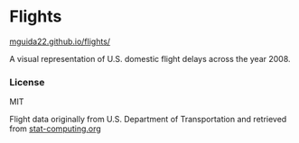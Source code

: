 # Flights

[mguida22.github.io/flights/](http://mguida22.github.io/flights/)

A visual representation of U.S. domestic flight delays across the year 2008.
### License
MIT

Flight data originally from U.S. Department of Transportation and retrieved from [stat-computing.org](http://stat-computing.org/dataexpo/2009/the-data.html)
